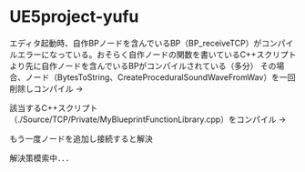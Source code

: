 # UE5project-yufu

エディタ起動時、自作BPノードを含んでいるBP（BP_receiveTCP）がコンパイルエラーになっている。おそらく自作ノードの関数を書いているC++スクリプトより先に自作ノードを含んでいるBPがコンパイルされている（多分）
その場合、ノード（BytesToString、CreateProceduralSoundWaveFromWav）を一回削除しコンパイル → 

該当するC++スクリプト（./Source/TCP/Private/MyBlueprintFunctionLibrary.cpp）をコンパイル → 

もう一度ノードを追加し接続すると解決

解決策模索中．．．
